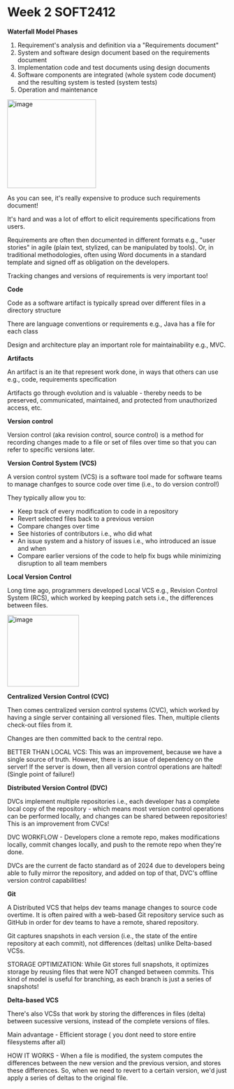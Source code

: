 # Week 2 SOFT2412

**Waterfall Model Phases**

1. Requirement's analysis and definition via a "Requirements document"
2. System and software design document based on the requirements document
3. Implementation code and test documents using design documents
4. Software components are integrated (whole system code document) and the resulting system is tested (system tests)
5. Operation and maintenance

<img width="203" alt="image" src="https://github.com/user-attachments/assets/59b5b3cf-b65c-4cb6-a913-4dc202a0d9ed">

As you can see, it's really expensive to produce such requirements document!

It's hard and was a lot of effort to elicit requirements specifications from users.

Requirements are often then documented in different formats e.g., "user stories" in agile (plain text, stylized, can be manipulated by tools). Or, in traditional methodologies, often using Word documents in a standard template and signed off as obligation on the developers.

Tracking changes and versions of requirements is very important too!

**Code**

Code as a software artifact is typically spread over different files in a directory structure 

There are language conventions or requirements e.g., Java has a file for each class

Design and architecture play an important role for maintainability e.g., MVC.

**Artifacts**

An artifact is an ite that represent work done, in ways that others can use e.g., code, requirements specification

Artifacts go through evolution and is valuable - thereby needs to be preserved, communicated, maintained, and protected from unauthorized access, etc.

**Version control**

Version control (aka revision control, source control) is a method for recording changes made to a file or set of files over time so that you can refer to specific versions later.

**Version Control System (VCS)**

A version control system (VCS) is a software tool made for software teams to manage chanfges to source code over time (i.e., to do version control!)

They typically allow you to:

- Keep track of every modification to code in a repository
- Revert selected files back to a previous version
- Compare changes over time
- See histories of contributors i.e., who did what
- An issue system and a history of issues i.e., who introduced an issue and when
- Compare earlier versions of the code to help fix bugs while minimizing disruption to all team members

**Local Version Control**

Long time ago, programmers developed Local VCS e.g., Revision Control System (RCS), which worked by keeping patch sets i.e., the differences between files.

<img width="164" alt="image" src="https://github.com/user-attachments/assets/3ac364d8-a505-46a3-a673-8fdd077c1226">

**Centralized Version Control (CVC)**

Then comes centralized version control systems (CVC), which worked by having a single server containing all versioned files. Then, multiple clients check-out files from it. 

Changes are then committed back to the central repo.

BETTER THAN LOCAL VCS: This was an improvement, because we have a single source of truth. However, there is an issue of dependency on the server! If the server is down, then all version control operations are halted! (Single point of failure!)

**Distributed Version Control (DVC)**

DVCs implement multiple repositories i.e., each developer has a complete local copy of the repository - which means most version control operations can be performed locally, and changes can be shared between repositories! This is an improvement from CVCs!

DVC WORKFLOW - Developers clone a remote repo, makes modifications locally, commit changes locally, and push to the remote repo when they're done.

DVCs are the current de facto standard as of 2024 due to developers being able to fully mirror the repository, and added on top of that, DVC's offline version control capabilities!

**Git**

A Distributed VCS that helps dev teams manage changes to source code overtime. It is often paired with a web-based Git repository service such as GitHub in order for dev teams to have a remote, shared repository.

Git captures snapshots in each version (i.e., the state of the entire repository at each commit), not differences (deltas) unlike Delta-based VCSs.

STORAGE OPTIMIZATION: While Git stores full snapshots, it optimizes storage by reusing files that were NOT changed between commits. This kind of model is useful for branching, as each branch is just a series of snapshots!

**Delta-based VCS**

There's also VCSs that work by storing the differences in files (delta) between sucessive versions, instead of the complete versions of files.

Main advantage - Efficient storage ( you dont need to store entire filesystems after all)

HOW IT WORKS - When a file is modified, the system computes the differences between the new version and the previous version, and stores these differences. So, when we need to revert to a certain version, we'd just apply a series of deltas to the original file.









